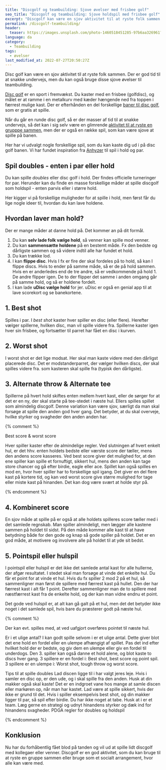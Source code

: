 ```yaml
---
title: "Discgolf og teambuilding: Sjove øvelser med frisbee golf"
seo_title: "Discgolf og teambuilding: Sjove holdspil med frisbee golf"
excerpt: "Discgolf kan være en sjov aktivitet til at ryste folk sammen. Der er god tid til at snakke undervejs, men du kan også bruge disse sjove øvelser og holdspil stil teambuilding."
permalink: /discgolf-teambuilding/
header:
  teaser: https://images.unsplash.com/photo-1460518451285-97b6aa326961?ixlib=rb-1.2.1&ixid=MnwxMjA3fDB8MHxwaG90by1wYWdlfHx8fGVufDB8fHx8&auto=format&fit=crop&h=300&w=400&q=10
language: da
category:
  - Teambuilding
tags:
  - øvelser
last_modified_at: 2022-07-27T20:50:27Z
---
```


Disc golf kan være en sjov aktivitet til at ryste folk sammen. Der er god tid til at snakke undervejs, men du kan også bruge disse sjove øvelser til teambuilding.

[Disc golf](https://www.motionsplan.dk/discgolf/) er en sport i fremvækst. Du kaster med en frisbee (golfdisc), og målet er at ramme i en metalkurv med kæder hængende ned fra toppen i færrest mulige kast. Der er efterhånden en del forskellige [baner til disc golf](https://www.motionsplan.dk/discgolf-baner/), som er gratis at spille.

Når du går en runde disc golf, så er der masser af tid til at snakke undervejs, så det kan i sig selv være en glimrende [aktivitet til at ryste en grupppe sammen](/icebreakers/), men der er også en række spil, som kan være sjove at spille på banen.

Her har vi udvalgt nogle forskellige spil, som du kan kaste dig ud i på disc golf banen. Vi har fundet inspiration fra [Anhyzer](https://www.anhyzer.dk/doubles-spil-disc-golf-i-hold-eller-par/) til spil i hold og par.

## Spil doubles - enten i par eller hold

Du kan spille _doubles_ eller disc golf i hold. Der findes officielle turneringer for par. Herunder kan du finde en masse forskellige måder at spille discgolf som holdspil - enten parvis eller i større hold.

Her kigger vi på forskellige muligheder for at spille i hold, men først får du lige nogle ideer til, hvordan du kan lave holdene.

## Hvordan laver man hold?

Der er mange måder at danne hold på. Det kommer an på dit formål.

1. Du kan **selv lade folk vælge hold**, så venner kan spille mod venner.
2. Du kan **sammensætte holdene** på en bestemt måde. Fx den bedste og dårligste sammen og så videre indtil alle har fundet et hold.
3. Du kan trække lod.
4. I kan **flippe disc**. Hvis I fx er fire der skal fordeles på to hold, så kan I flippe discs. Hvis to ender på samme måde, så er de på hold sammen. Hvis en er anderledes end de tre andre, så er vedkommende på hold 1. De andre flipper igen. De to der flipper det samme i anden omgang går på samme hold, og så er holdene fordelt.
5. I kan lade **uDisc vælge hold** for jer. uDisc er også en genial app til at lave scorekort og se banekortene.

##  1. Best shot

Spilles i par. I _best shot_ kaster hver spiller en disc (eller flere). Herefter vælger spillerne, hvilken disc, man vil spille videre fra. Spillerne kaster igen hver sin frisbee, og fortsætter til parret har fået en disc i kurven.
 
## 2. Worst shot

I worst shot er det lige modsat. Her skal man kaste videre med den dårligst placerede disc. Det er modstanderparret, der vælger hvilken discs, der skal spilles videre fra. som kasteren skal spille fra (typisk den dårligste).

## 3. Alternate throw & Alternate tee

Spillerne på hvert hold skiftes enten mellem hvert kast, eller de sørger for at det er en ny, der skal starte på tee-stedet i næste hul. Ellers spilles spillet som almindelig discgolf. Denne variation kan være sjov, særligt da man skal forsøge at spille den anden god hver gang. Det betyder, at du skal overveje, hvilke styrker og svagheder den anden anden har.

{% comment %}

Best score & worst score

Hver spiller kaster efter de almindelige regler. Ved slutningen af hvert enkelt hul, er det hhv. enten holdets bedste eller værste score der tæller, mens den andens score kasseres. Ved best score giver det mulighed for, at den ene spiller kan spille et fornuftigt, sikkert hul, mens den anden kan tage store chancer og gå efter birdie, eagle eller ace. Spillet kan også spilles en mod en, hvor hver spiller har to forskellige spil igang. Det giver en del flere kast på kortere tid, og kan ved worst score give større mulighed for tage eller miste kast på hinanden. Det kan dog være svært at holde styr på.

{% endcomment %}

## 4. Kombineret score

En sjov måde at spille på er også at alle holdets spilleres score tæller med i det samlede regnskab. Man spiller almindeligt, men lægger alle kastene sammen på holdet til sidst. På den måde kommer alle kast til at have betydning både for den gode og knap så gode spiller på holdet. Det er en god måde, at motivere og involvere alle på holdet til at yde sit bedst.

## 5. Pointspil eller hulspil

I pointspil eller hulspil er det ikke det samlede antal kast for alle hullerne, der afgør resultatet. I stedet skal man forsøge at vinde det enkelte hul. Du får et point for at vinde et hul. Hvis du fx spiller 2 mod 2 på et hul, så sammenligner man først de spillere med færrest kast på hullet. Den der har færrest kast i alt får 1 point. Derefter sammenligner man de to spillere med næstfærrest kast fra de enkelte hold, og der kan man vidne endnu et point.

Det gode ved hulspil er, at alt kan gå galt på et hul, men det det betyder ikke noget i det samlede spil, hvis bare du præsterer godt på næste hul.

{% comment %}

Der kan evt. spilles med, at ved uafgjort overføres pointet til næste hul.

Er i et ulige antal?
I kan godt spille selvom i er et ulige antal. Dette giver blot det ene hold en fordel eller en ulempe afhængigt af spillet. Pas det ind efter hvilket hold der er bedste, og giv dem en ulempe eller giv en fordel til underdogs. Den 3. spiller kan også danne et hold alene, og blot kaste to discs hver gang.
3 spillere er en fordel i: Best shot, best score og point spil. 3 spillere er en ulempe i: Worst shot, tough throw og worst score.

Tips til at spille doubles
Lad discen ligge til i har valgt jeres leje. Hvis i samler en disc op, er den ude, og i skal spille fra den anden.
Husk at din makker også skal kaste! Det er en indgroet vane hos mange at samle discen eller markøren op, når man har kastet.
Lad være at spille sikkert, hvis der ikke er grund til det. Hvis i spiller eksempelvis best shot, og din makker ligger til par, så spil efter birdie. Du har ikke noget at tabe.
Husk at i er et team. Læg gerne en strategi og udnyt hinandens styrker og dæk ind for hinandens svagheder.
PDGA regler for doubles og holdspil

{% endcomment %}

## Konklusion

Nu har du forhåbentlig fået blod på tanden og vil ud at spille lidt discgolf med kollegaer eller venner. Discgolf er en god aktivitet, som du kan bruge til at ryste en gruppe sammen eller bruge som et socialt arrangement, hvor alle kan være med.
